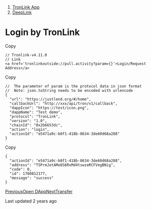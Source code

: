   1. [TronLink App](/tronlink-app)
  2. [DeepLink](/tronlink-app/deeplink)



# Login by TronLink

Copy
    
    
    // Tronlink-v4.11.0
    // Link
    <a href='tronlinkoutside://pull.activity?param={}'>Login/Request Address</a>

Copy
    
    
    //  The parameter of param is the protocol data in json format
    //  Note: json.toString needs to be encoded with urlencode
    {
      "url": "https://justlend.org/#/home",
      "callbackUrl": "http://xxx/api/tron/v1/callback",
      "dappIcon": "https://test/icon.png",
      "dappName": "Test demo",
      "protocol": "TronLink",
      "version": "1.0",
      "chainId": "0x2b6653dc",
      "action": "login",
      "actionId": "e5471a9c-b0f1-418b-8634-3de60d68a288"
    }

Copy
    
    
    {
      "actionId": "e5471a9c-b0f1-418b-8634-3de60d68a288",
      "address": "TSPrmJetAMo6S6RxMd4tswzeRCFVegBNig",
      "code": 0,
      "id": 1780812177,
      "message": "success"
    }

[PreviousOpen DApp](/tronlink-app/deeplink/open-dapp)[NextTransfer](/tronlink-app/deeplink/transfer)

Last updated 2 years ago
